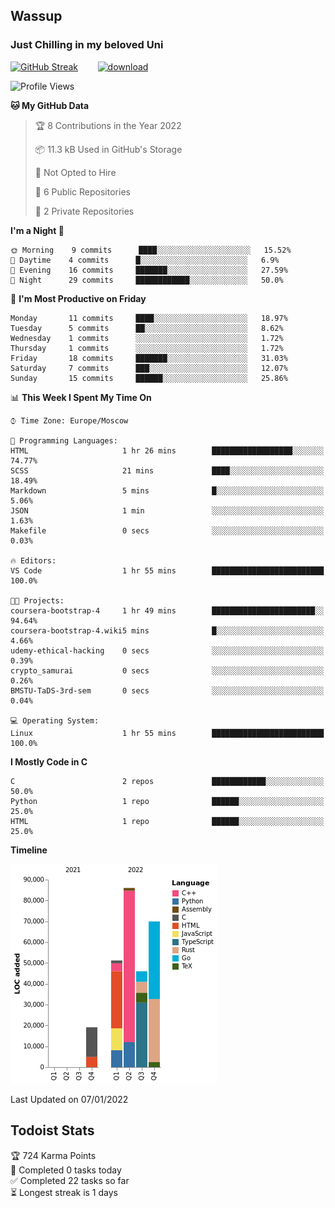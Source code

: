 ## Wassup 
### Just Chilling in my beloved Uni 

<!--
-->

[![GitHub Streak](http://github-readme-streak-stats.herokuapp.com?user=archeoss&theme=shades-of-purple&hide_border=true&date_format=j%20M%5B%20Y%5D)](https://git.io/streak-stats)&nbsp;&nbsp;&nbsp;&nbsp;&nbsp;&nbsp;&nbsp;&nbsp;[![download](https://user-images.githubusercontent.com/68448737/147796309-d8b65b1d-4dde-40d9-b03a-2b42aaa6cd43.jpeg)
](https://bmstu.ru/)

<!--START_SECTION:waka-->
![Profile Views](http://img.shields.io/badge/Profile%20Views-74-blue)

**🐱 My GitHub Data** 

> 🏆 8 Contributions in the Year 2022
 > 
> 📦 11.3 kB Used in GitHub's Storage 
 > 
> 🚫 Not Opted to Hire
 > 
> 📜 6 Public Repositories 
 > 
> 🔑 2 Private Repositories  
 > 
**I'm a Night 🦉** 

```text
🌞 Morning    9 commits      ████░░░░░░░░░░░░░░░░░░░░░   15.52% 
🌆 Daytime    4 commits      █░░░░░░░░░░░░░░░░░░░░░░░░   6.9% 
🌃 Evening    16 commits     ███████░░░░░░░░░░░░░░░░░░   27.59% 
🌙 Night      29 commits     ████████████░░░░░░░░░░░░░   50.0%

```
📅 **I'm Most Productive on Friday** 

```text
Monday       11 commits     ████░░░░░░░░░░░░░░░░░░░░░   18.97% 
Tuesday      5 commits      ██░░░░░░░░░░░░░░░░░░░░░░░   8.62% 
Wednesday    1 commits      ░░░░░░░░░░░░░░░░░░░░░░░░░   1.72% 
Thursday     1 commits      ░░░░░░░░░░░░░░░░░░░░░░░░░   1.72% 
Friday       18 commits     ███████░░░░░░░░░░░░░░░░░░   31.03% 
Saturday     7 commits      ███░░░░░░░░░░░░░░░░░░░░░░   12.07% 
Sunday       15 commits     ██████░░░░░░░░░░░░░░░░░░░   25.86%

```


📊 **This Week I Spent My Time On** 

```text
⌚︎ Time Zone: Europe/Moscow

💬 Programming Languages: 
HTML                     1 hr 26 mins        ██████████████████░░░░░░░   74.77% 
SCSS                     21 mins             ████░░░░░░░░░░░░░░░░░░░░░   18.49% 
Markdown                 5 mins              █░░░░░░░░░░░░░░░░░░░░░░░░   5.06% 
JSON                     1 min               ░░░░░░░░░░░░░░░░░░░░░░░░░   1.63% 
Makefile                 0 secs              ░░░░░░░░░░░░░░░░░░░░░░░░░   0.03%

🔥 Editors: 
VS Code                  1 hr 55 mins        █████████████████████████   100.0%

🐱‍💻 Projects: 
coursera-bootstrap-4     1 hr 49 mins        ███████████████████████░░   94.64% 
coursera-bootstrap-4.wiki5 mins              █░░░░░░░░░░░░░░░░░░░░░░░░   4.66% 
udemy-ethical-hacking    0 secs              ░░░░░░░░░░░░░░░░░░░░░░░░░   0.39% 
crypto_samurai           0 secs              ░░░░░░░░░░░░░░░░░░░░░░░░░   0.26% 
BMSTU-TaDS-3rd-sem       0 secs              ░░░░░░░░░░░░░░░░░░░░░░░░░   0.04%

💻 Operating System: 
Linux                    1 hr 55 mins        █████████████████████████   100.0%

```

**I Mostly Code in C** 

```text
C                        2 repos             ████████████░░░░░░░░░░░░░   50.0% 
Python                   1 repo              ██████░░░░░░░░░░░░░░░░░░░   25.0% 
HTML                     1 repo              ██████░░░░░░░░░░░░░░░░░░░   25.0%

```


**Timeline**

![Chart not found](https://raw.githubusercontent.com/archeoss/archeoss/master/charts/bar_graph.png) 


 Last Updated on 07/01/2022
<!--END_SECTION:waka-->

## Todoist Stats

<!-- TODO-IST:START -->
🏆  724 Karma Points           
🌸  Completed 0 tasks today           
✅  Completed 22 tasks so far           
⏳  Longest streak is 1 days
<!-- TODO-IST:END -->
